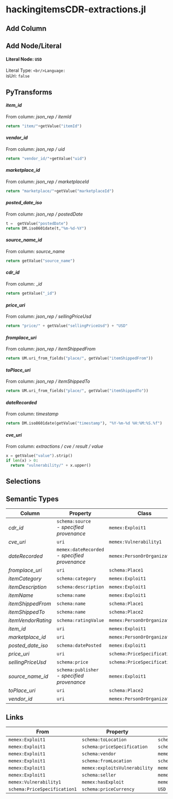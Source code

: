 # hackingitemsCDR-extractions.jl

## Add Column

## Add Node/Literal
#### Literal Node: `USD`
Literal Type: ``
<br/>Language: ``
<br/>isUri: `false`


## PyTransforms
#### _item_id_
From column: _json_rep / itemId_
``` python
return "item/"+getValue("itemId")
```

#### _vendor_id_
From column: _json_rep / uid_
``` python
return "vendor_id/"+getValue("uid")
```

#### _marketplace_id_
From column: _json_rep / marketplaceId_
``` python
return "marketplace/"+getValue("marketplaceId")
```

#### _posted_date_iso_
From column: _json_rep / postedDate_
``` python
t =  getValue("postedDate")
return DM.iso8601date(t,"%m-%d-%Y")
```

#### _source_name_id_
From column: _source_name_
``` python
return getValue("source_name")
```

#### _cdr_id_
From column: __id_
``` python
return getValue("_id")
```

#### _price_uri_
From column: _json_rep / sellingPriceUsd_
``` python
return "price/" + getValue("sellingPriceUsd") + "USD"
```

#### _fromplace_uri_
From column: _json_rep / itemShippedFrom_
``` python
return UM.uri_from_fields("place/", getValue("itemShippedFrom"))
```

#### _toPlace_uri_
From column: _json_rep / itemShippedTo_
``` python
return UM.uri_from_fields("place/", getValue("itemShippedTo"))
```

#### _dateRecorded_
From column: _timestamp_
``` python
return DM.iso8601date(getValue("timestamp"), "%Y-%m-%d %H:%M:%S.%f")
```

#### _cve_uri_
From column: _extractions / cve / result / value_
``` python
x = getValue("value").strip()
if len(x) > 0:
  return "vulnerability/" + x.upper()
```


## Selections

## Semantic Types
| Column | Property | Class |
|  ----- | -------- | ----- |
| _cdr_id_ | `schema:source`<BR> - _specified provenance_ | `memex:Exploit1`|
| _cve_uri_ | `uri` | `memex:Vulnerability1`|
| _dateRecorded_ | `memex:dateRecorded`<BR> - _specified provenance_ | `memex:PersonOrOrganization1`|
| _fromplace_uri_ | `uri` | `schema:Place1`|
| _itemCategory_ | `schema:category` | `memex:Exploit1`|
| _itemDescription_ | `schema:description` | `memex:Exploit1`|
| _itemName_ | `schema:name` | `memex:Exploit1`|
| _itemShippedFrom_ | `schema:name` | `schema:Place1`|
| _itemShippedTo_ | `schema:name` | `schema:Place2`|
| _itemVendorRating_ | `schema:ratingValue` | `memex:PersonOrOrganization1`|
| _item_id_ | `uri` | `memex:Exploit1`|
| _marketplace_id_ | `uri` | `memex:PersonOrOrganization2`|
| _posted_date_iso_ | `schema:datePosted` | `memex:Exploit1`|
| _price_uri_ | `uri` | `schema:PriceSpecification1`|
| _sellingPriceUsd_ | `schema:price` | `schema:PriceSpecification1`|
| _source_name_id_ | `schema:publisher`<BR> - _specified provenance_ | `memex:Exploit1`|
| _toPlace_uri_ | `uri` | `schema:Place2`|
| _vendor_id_ | `uri` | `memex:PersonOrOrganization1`|


## Links
| From | Property | To |
|  --- | -------- | ---|
| `memex:Exploit1` | `schema:toLocation` | `schema:Place2`|
| `memex:Exploit1` | `schema:priceSpecification` | `schema:PriceSpecification1`|
| `memex:Exploit1` | `schema:vendor` | `memex:PersonOrOrganization1`|
| `memex:Exploit1` | `schema:fromLocation` | `schema:Place1`|
| `memex:Exploit1` | `memex:exploitsVulnerability` | `memex:Vulnerability1`|
| `memex:Exploit1` | `schema:seller` | `memex:PersonOrOrganization2`|
| `memex:Vulnerability1` | `memex:hasExploit` | `memex:Exploit1`|
| `schema:PriceSpecification1` | `schema:priceCurrency` | `USD`|
